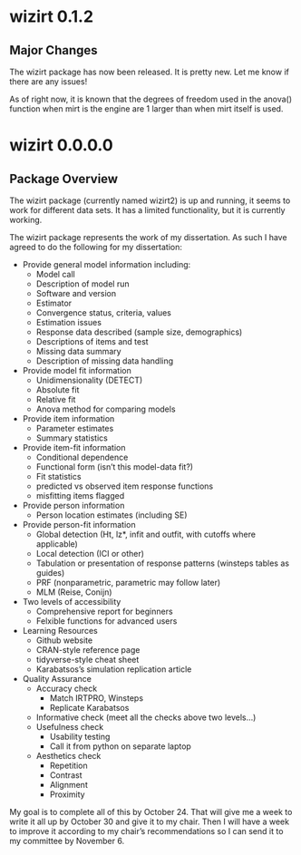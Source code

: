 wizirt 0.1.2
============

Major Changes
-------------

The wizirt package has now been released. It is pretty new. Let me know
if there are any issues!

As of right now, it is known that the degrees of freedom used in the
anova() function when mirt is the engine are 1 larger than when mirt
itself is used.

wizirt 0.0.0.0
==============

Package Overview
----------------

The wizirt package (currently named wizirt2) is up and running, it seems
to work for different data sets. It has a limited functionality, but it
is currently working.

The wizirt package represents the work of my dissertation. As such I
have agreed to do the following for my dissertation:

-   Provide general model information including:
    -   Model call
    -   Description of model run
    -   Software and version
    -   Estimator
    -   Convergence status, criteria, values
    -   Estimation issues
    -   Response data described (sample size, demographics)
    -   Descriptions of items and test
    -   Missing data summary
    -   Description of missing data handling
-   Provide model fit information
    -   Unidimensionality (DETECT)
    -   Absolute fit
    -   Relative fit
    -   Anova method for comparing models
-   Provide item information
    -   Parameter estimates
    -   Summary statistics
-   Provide item-fit information
    -   Conditional dependence
    -   Functional form (isn’t this model-data fit?)
    -   Fit statistics
    -   predicted vs observed item response functions
    -   misfitting items flagged
-   Provide person information
    -   Person location estimates (including SE)
-   Provide person-fit information
    -   Global detection (Ht, lz\*, infit and outfit, with cutoffs where
        applicable)
    -   Local detection (ICI or other)
    -   Tabulation or presentation of response patterns (winsteps tables
        as guides)
    -   PRF (nonparametric, parametric may follow later)
    -   MLM (Reise, Conijn)
-   Two levels of accessibility
    -   Comprehensive report for beginners
    -   Felxible functions for advanced users
-   Learning Resources
    -   Github website
    -   CRAN-style reference page
    -   tidyverse-style cheat sheet
    -   Karabatsos’s simulation replication article
-   Quality Assurance
    -   Accuracy check
        -   Match IRTPRO, Winsteps
        -   Replicate Karabatsos
    -   Informative check (meet all the checks above two levels…)
    -   Usefulness check
        -   Usability testing
        -   Call it from python on separate laptop
    -   Aesthetics check
        -   Repetition
        -   Contrast
        -   Alignment
        -   Proximity

My goal is to complete all of this by October 24. That will give me a
week to write it all up by October 30 and give it to my chair. Then I
will have a week to improve it according to my chair’s recommendations
so I can send it to my committee by November 6.
